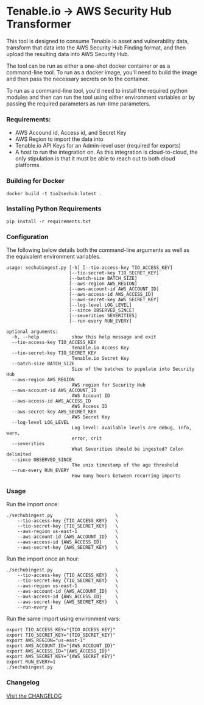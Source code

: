 # Tenable.io -> AWS Security Hub Transformer

This tool is designed to consume Tenable.io asset and vulnerability data,
transform that data into the AWS Security Hub Finding format, and then upload
the resulting data into AWS Security Hub.

The tool can be run as either a one-shot docker container or as a command-line
tool.  To run as a docker image, you'll need to build the image and then pass
the necessary secrets on to the container.

To run as a command-line tool, you'd need to install the required python modules
and then can run the tool using either environment variables or by passing the
required parameters as run-time parameters.

### Requirements:

* AWS Accound id, Access id, and Secret Key
* AWS Region to import the data into
* Tenable.io API Keys for an Admin-level user (required for exports)
* A host to run the integration on.  As this integration is cloud-to-cloud, the only stipulation is that it must be able to reach out to both cloud platforms.


### Building for Docker

```shell
docker build -t tio2sechub:latest .
```

### Installing Python Requirements
```shell
pip install -r requirements.txt
```

### Configuration
The following below details both the command-line arguments as well as the 
equivalent environment variables.

```
usage: sechubingest.py [-h] [--tio-access-key TIO_ACCESS_KEY]
                       [--tio-secret-key TIO_SECRET_KEY]
                       [--batch-size BATCH_SIZE] 
                       [--aws-region AWS_REGION]
                       [--aws-account-id AWS_ACCOUNT_ID]
                       [--aws-access-id AWS_ACCESS_ID]
                       [--aws-secret-key AWS_SECRET_KEY]
                       [--log-level LOG_LEVEL] 
                       [--since OBSERVED_SINCE]
                       [--severities SEVERITIES]
                       [--run-every RUN_EVERY]

optional arguments:
  -h, --help            show this help message and exit
  --tio-access-key TIO_ACCESS_KEY
                        Tenable.io Access Key
  --tio-secret-key TIO_SECRET_KEY
                        Tenable.io Secret Key
  --batch-size BATCH_SIZE
                        Size of the batches to populate into Security Hub
  --aws-region AWS_REGION
                        AWS region for Security Hub
  --aws-account-id AWS_ACCOUNT_ID
                        AWS Account ID
  --aws-access-id AWS_ACCESS_ID
                        AWS Access ID
  --aws-secret-key AWS_SECRET_KEY
                        AWS Secret Key
  --log-level LOG_LEVEL
                        Log level: available levels are debug, info, warn,
                        error, crit
  --severities
                        What Severities should be ingested? Colon delimited
  --since OBSERVED_SINCE
                        The unix timestamp of the age threshold
  --run-every RUN_EVERY
                        How many hours between recurring imports
```

### Usage

Run the import once:

```
./sechubingest.py                       \
    --tio-access-key {TIO_ACCESS_KEY}   \
    --tio-secret-key {TIO_SECRET_KEY}   \
    --aws-region us-east-1              \
    --aws-account-id {AWS_ACCOUNT_ID}   \
    --aws-access-id {AWS_ACCESS_ID}     \
    --aws-secret-key {AWS_SECRET_KEY}   \
```

Run the import once an hour:

```
./sechubingest.py                       \
    --tio-access-key {TIO_ACCESS_KEY}   \
    --tio-secret-key {TIO_SECRET_KEY}   \
    --aws-region us-east-1              \
    --aws-account-id {AWS_ACCOUNT_ID}   \
    --aws-access-id {AWS_ACCESS_ID}     \
    --aws-secret-key {AWS_SECRET_KEY}   \
    --run-every 1
```

Run the same import using environment vars:

```
export TIO_ACCESS_KEY="{TIO_ACCESS_KEY}"
export TIO_SECRET_KEY="{TIO_SECRET_KEY}"
export AWS_REGION="us-east-1"
export AWS_ACCOUNT_ID="{AWS_ACCOUNT_ID}"
export AWS_ACCESS_ID="{AWS_ACCESS_ID}"
export AWS_SECRET_KEY="{AWS_SECRET_KEY}"
export RUN_EVERY=1
./sechubingest.py
```

### Changelog
[Visit the CHANGELOG](https://github.com/tenable/Security-Hub/blob/master/CHANGELOG.md)
